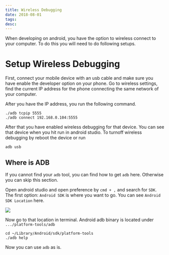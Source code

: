 ```yaml
---
title: Wireless Debugging
date: 2018-08-01
tags:
desc:
---
```


When developing on android, you have the option to wireless connect to your computer. To do this you will need to do following setups.
<!--more-->

# Setup Wireless Debugging
First, connect your mobile device with an usb cable and make sure you have enable the developer option on your phone. Go to wireless settings, find the current IP address for the phone connecting the same network of your computer.

After you have the IP address, you run the following command.
```
./adb tcpip 5555
./adb connect 192.168.0.104:5555
```

After that you have enabled wireless debugging for that device. You can see that device when you hit run in android studio.
To turnoff wireless debugging by reboot the device or run
```
adb usb
```

## Where is ADB
If you cannot find your `adb` tool, you can find how to get `adb` here. Otherwise you can skip this section.

Open android studio and open preference by `cmd + ,` and search for `SDK`. The first option: `Android SDK` is where you want to go. You can see `Android SDK Location` here.

![](Pasted_Image_2018-08-01__2_58_PM.png)

Now go to that location in terminal. Android adb binary is located under `.../platform-tools/adb`

```
cd ~/Library/Android/sdk/platform-tools
./adb help
```

Now you can use `adb` as is.
